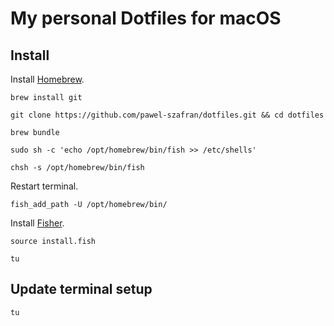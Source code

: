 # My personal Dotfiles for macOS

## Install

Install [Homebrew](http://brew.sh/).

```console
brew install git
```

```console
git clone https://github.com/pawel-szafran/dotfiles.git && cd dotfiles
```

```console
brew bundle
```

```console
sudo sh -c 'echo /opt/homebrew/bin/fish >> /etc/shells'
```

```console
chsh -s /opt/homebrew/bin/fish
```

Restart terminal.

```console
fish_add_path -U /opt/homebrew/bin/
```

Install [Fisher](https://github.com/jorgebucaran/fisher).

```console
source install.fish
```

```console
tu
```

## Update terminal setup

```console
tu
```
